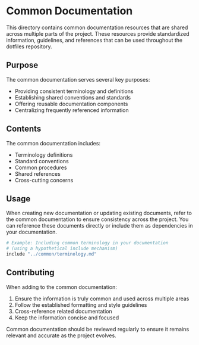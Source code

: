 # Common Documentation

This directory contains common documentation resources that are shared across multiple parts of the project. These resources provide standardized information, guidelines, and references that can be used throughout the dotfiles repository.

## Purpose

The common documentation serves several key purposes:

- Providing consistent terminology and definitions
- Establishing shared conventions and standards
- Offering reusable documentation components
- Centralizing frequently referenced information

## Contents

The common documentation includes:

- Terminology definitions
- Standard conventions
- Common procedures
- Shared references
- Cross-cutting concerns

## Usage

When creating new documentation or updating existing documents, refer to the common documentation to ensure consistency across the project. You can reference these documents directly or include them as dependencies in your documentation.

```bash
# Example: Including common terminology in your documentation
# (using a hypothetical include mechanism)
include "../common/terminology.md"
```

## Contributing

When adding to the common documentation:

1. Ensure the information is truly common and used across multiple areas
2. Follow the established formatting and style guidelines
3. Cross-reference related documentation
4. Keep the information concise and focused

Common documentation should be reviewed regularly to ensure it remains relevant and accurate as the project evolves.